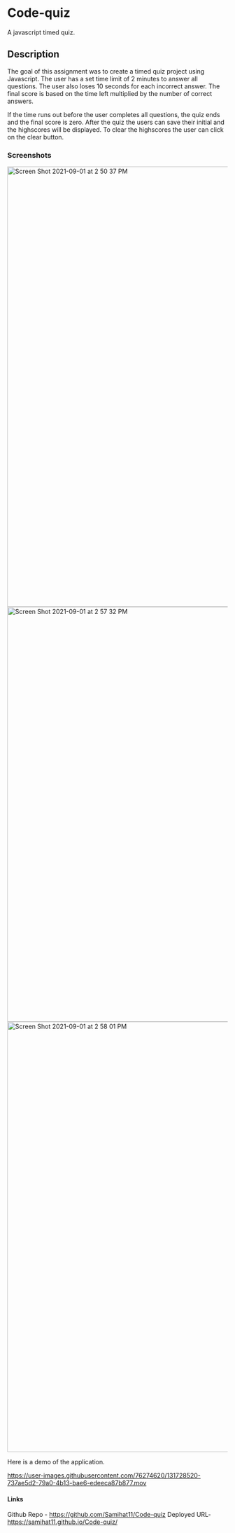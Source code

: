 # Code-quiz

A javascript timed quiz.

## Description

The goal of this assignment was to create a timed quiz project using Javascript. The user has a set time limit of 2 minutes to answer all questions. The user also loses 10 seconds for each incorrect answer. The final score is based on the time left multiplied by the number of correct answers.

If the time runs out before the user completes all questions, the quiz ends and the final score is zero. After the quiz the users can save their initial and the highscores will be displayed. To clear the highscores the user can click on the clear button.

### Screenshots

<img width="1005" alt="Screen Shot 2021-09-01 at 2 50 37 PM" src="https://user-images.githubusercontent.com/76274620/131728357-41ac7eea-84f9-42ea-ac67-26a988327fb1.png">

<img width="947" alt="Screen Shot 2021-09-01 at 2 57 32 PM" src="https://user-images.githubusercontent.com/76274620/131728415-b7767f85-1f4c-4218-a05a-06bfbf009052.png">

<img width="982" alt="Screen Shot 2021-09-01 at 2 58 01 PM" src="https://user-images.githubusercontent.com/76274620/131728467-5afeb924-37b8-4275-b242-c4b67457b241.png">

Here is a demo of the application.

https://user-images.githubusercontent.com/76274620/131728520-737ae5d2-79a0-4b13-bae6-edeeca87b877.mov

#### Links

Github Repo - https://github.com/Samihat11/Code-quiz
Deployed URL- https://samihat11.github.io/Code-quiz/

